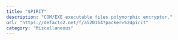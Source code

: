```yaml
---
title: "$PIRIT"
description: "COM/EXE executable files polymorphic encryptor."
url: "https://defacto2.net/f/a520164?packer=%24pirit"
category: "Miscellaneous"
---
```

